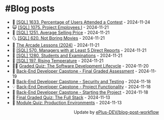 # #Blog posts
<!-- BLOG-POST-LIST:START -->
- 🧰 [[SQL] 1633. Percentage of Users Attended a Contest](https://eplus.dev/sql-1633-percentage-of-users-attended-a-contest) - 2024-11-24
- 😺 [[SQL] 1075. Project Employees I](https://eplus.dev/sql-1075-project-employees-i) - 2024-11-21
- 🗽 [[SQL] 1251. Average Selling Price](https://eplus.dev/sql-1251-average-selling-price) - 2024-11-21
- 🌜 [[SQL] 620. Not Boring Movies](https://eplus.dev/sql-620-not-boring-movies) - 2024-11-21
- 📝 [The Arcade Lessons &lpar;2024&rpar;](https://eplus.dev/the-arcade-lessons-2024) - 2024-11-21
- 🚀 [[SQL] 570. Managers with at Least 5 Direct Reports](https://eplus.dev/sql-570-managers-with-at-least-5-direct-reports) - 2024-11-21
- 💼 [[SQL] 1280. Students and Examinations](https://eplus.dev/sql-1280-students-and-examinations) - 2024-11-21
- 🦣 [[SQL] 197. Rising Temperature](https://eplus.dev/sql-197-rising-temperature) - 2024-11-21
- 👨‍🏫 [Graded Quiz: The Software Development Lifecycle](https://eplus.dev/graded-quiz-the-software-development-lifecycle) - 2024-11-20
- 🔭 [Back-End Developer Capstone - Final Graded Assessment](https://eplus.dev/back-end-developer-capstone-final-graded-assessment) - 2024-11-19
- 🤡 [Back-End Developer Capstone - Security and Testing](https://eplus.dev/back-end-developer-capstone-security-and-testing) - 2024-11-18
- 💡 [Back-End Developer Capstone - Project Functionality](https://eplus.dev/back-end-developer-capstone-project-functionality) - 2024-11-18
- 🦣 [Back-End Developer Capstone - Starting the Project](https://eplus.dev/back-end-developer-capstone-starting-the-project) - 2024-11-18
- 💪 [Final Graded Quiz: The Full Stack](https://eplus.dev/final-graded-quiz-the-full-stack) - 2024-11-13
- 🤡 [Module Quiz: Production Environments](https://eplus.dev/module-quiz-production-environments) - 2024-11-13<!-- BLOG-POST-LIST:END -->
<div align="right">
  Update by <a target="_blank"
    href="https://github.com/ePlus-DEV/blog-post-workflow">ePlus-DEV/blog-post-workflow</a>
</div>
